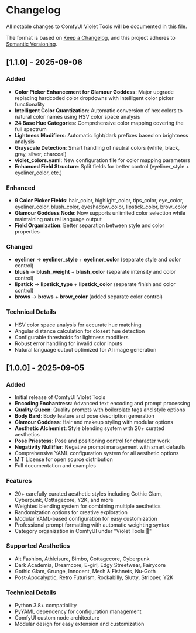 # Changelog

All notable changes to ComfyUI Violet Tools will be documented in this file.

The format is based on [Keep a Changelog](https://keepachangelog.com/en/1.0.0/),
and this project adheres to [Semantic Versioning](https://semver.org/spec/v2.0.0.html).

## [1.1.0] - 2025-09-06

### Added
- **Color Picker Enhancement for Glamour Goddess**: Major upgrade replacing hardcoded color dropdowns with intelligent color picker functionality
- **Intelligent Color Quantization**: Automatic conversion of hex colors to natural color names using HSV color space analysis
- **24 Base Hue Categories**: Comprehensive color mapping covering the full spectrum
- **Lightness Modifiers**: Automatic light/dark prefixes based on brightness analysis
- **Grayscale Detection**: Smart handling of neutral colors (white, black, gray, silver, charcoal)
- **violet_colors.yaml**: New configuration file for color mapping parameters
- **Enhanced Field Structure**: Split fields for better control (eyeliner_style + eyeliner_color, etc.)

### Enhanced
- **9 Color Picker Fields**: hair_color, highlight_color, tips_color, eye_color, eyeliner_color, blush_color, eyeshadow_color, lipstick_color, brow_color
- **Glamour Goddess Node**: Now supports unlimited color selection while maintaining natural language output
- **Field Organization**: Better separation between style and color properties

### Changed
- **eyeliner** → **eyeliner_style** + **eyeliner_color** (separate style and color control)
- **blush** → **blush_weight** + **blush_color** (separate intensity and color control)
- **lipstick** → **lipstick_type** + **lipstick_color** (separate finish and color control)
- **brows** → **brows** + **brow_color** (added separate color control)

### Technical Details
- HSV color space analysis for accurate hue matching
- Angular distance calculation for closest hue detection
- Configurable thresholds for lightness modifiers
- Robust error handling for invalid color inputs
- Natural language output optimized for AI image generation

## [1.0.0] - 2025-09-05

### Added
- Initial release of ComfyUI Violet Tools
- **Encoding Enchantress**: Advanced text encoding and prompt processing
- **Quality Queen**: Quality prompts with boilerplate tags and style options
- **Body Bard**: Body feature and pose description generation
- **Glamour Goddess**: Hair and makeup styling with modular options
- **Aesthetic Alchemist**: Style blending system with 20+ curated aesthetics
- **Pose Priestess**: Pose and positioning control for character work
- **Negativity Nullifier**: Negative prompt management with smart defaults
- Comprehensive YAML configuration system for all aesthetic options
- MIT License for open source distribution
- Full documentation and examples

### Features
- 20+ carefully curated aesthetic styles including Gothic Glam, Cyberpunk, Cottagecore, Y2K, and more
- Weighted blending system for combining multiple aesthetics
- Randomization options for creative exploration
- Modular YAML-based configuration for easy customization
- Professional prompt formatting with automatic weighting syntax
- Category organization in ComfyUI under "Violet Tools 💅"

### Supported Aesthetics
- Alt Fashion, Athleisure, Bimbo, Cottagecore, Cyberpunk
- Dark Academia, Dreamcore, E-girl, Edgy Streetwear, Fairycore
- Gothic Glam, Grunge, Innocent, Mesh & Fishnets, Nu-Goth
- Post-Apocalyptic, Retro Futurism, Rockabilly, Slutty, Stripper, Y2K

### Technical Details
- Python 3.8+ compatibility
- PyYAML dependency for configuration management
- ComfyUI custom node architecture
- Modular design for easy extension and customization
